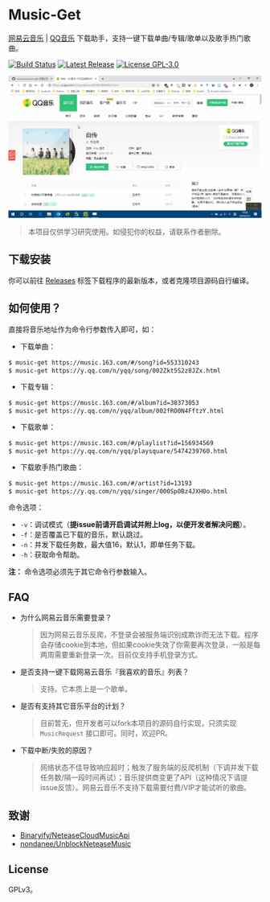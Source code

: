 # Music-Get

[网易云音乐](https://music.163.com) | [QQ音乐](https://y.qq.com) 下载助手，支持一键下载单曲/专辑/歌单以及歌手热门歌曲。

[![Build Status](https://github.com/winterssy/music-get/workflows/Go/badge.svg)](https://github.com/winterssy/music-get/actions)
[![Latest Release](https://img.shields.io/github/release/winterssy/music-get.svg)](https://github.com/winterssy/music-get/releases)
[![License GPL-3.0](https://img.shields.io/github/license/winterssy/music-get.svg)](/LICENSE)

![preview](/docs/preview.gif)

>本项目仅供学习研究使用。如侵犯你的权益，请联系作者删除。

## 下载安装

你可以前往 [Releases](https://github.com/winterssy/music-get/releases) 标签下载程序的最新版本，或者克隆项目源码自行编译。

## 如何使用？

直接将音乐地址作为命令行参数传入即可，如：

- 下载单曲：
```
$ music-get https://music.163.com/#/song?id=553310243
$ music-get https://y.qq.com/n/yqq/song/002Zkt5S2z8JZx.html
```

- 下载专辑：
```
$ music-get https://music.163.com/#/album?id=38373053
$ music-get https://y.qq.com/n/yqq/album/002fRO0N4FftzY.html
```

- 下载歌单：
```
$ music-get https://music.163.com/#/playlist?id=156934569
$ music-get https://y.qq.com/n/yqq/playsquare/5474239760.html
```

- 下载歌手热门歌曲：
```
$ music-get https://music.163.com/#/artist?id=13193
$ music-get https://y.qq.com/n/yqq/singer/000Sp0Bz4JXH0o.html
```

命令选项：
- `-v`：调试模式（**提issue前请开启调试并附上log，以便开发者解决问题**）。
- `-f`：是否覆盖已下载的音乐，默认跳过。
- `-n`：并发下载任务数，最大值16，默认1，即单任务下载。
- `-h`：获取命令帮助。

**注：** 命令选项必须先于其它命令行参数输入。

## FAQ

- 为什么网易云音乐需要登录？

  > 因为网易云音乐反爬，不登录会被服务端识别成欺诈而无法下载。程序会存储cookie到本地，但如果cookie失效了你需要再次登录，一般是每两周需要重新登录一次。目前仅支持手机登录方式。

- 是否支持一键下载网易云音乐『我喜欢的音乐』列表？

  > 支持。它本质上是一个歌单。

- 是否有支持其它音乐平台的计划？

  > 目前暂无，但开发者可以fork本项目的源码自行实现，只须实现 `MusicRequest` 接口即可。同时，欢迎PR。

- 下载中断/失败的原因？

  > 网络状态不佳导致响应超时；触发了服务端的反爬机制（下调并发下载任务数/隔一段时间再试）；音乐提供商变更了API（这种情况下请提issue反馈）。网易云音乐不支持下载需要付费/VIP才能试听的歌曲。

## 致谢

- [Binaryify/NeteaseCloudMusicApi](https://github.com/Binaryify/NeteaseCloudMusicApi)
- [nondanee/UnblockNeteaseMusic](https://github.com/nondanee/UnblockNeteaseMusic)

## License

GPLv3。
